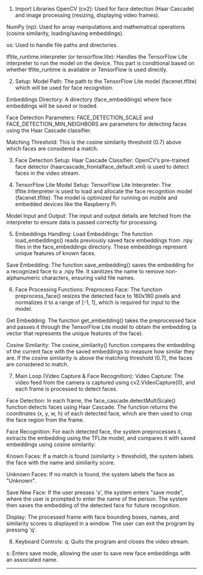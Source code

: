 1. Import Libraries
OpenCV (cv2): Used for face detection (Haar Cascade) and image processing (resizing, displaying video frames).

NumPy (np): Used for array manipulations and mathematical operations (cosine similarity, loading/saving embeddings).

os: Used to handle file paths and directories.

tflite_runtime.interpreter (or tensorflow.lite): Handles the TensorFlow Lite interpreter to run the model on the device. This part is conditional based on whether tflite_runtime is available or TensorFlow is used directly.

2. Setup:
Model Path: The path to the TensorFlow Lite model (facenet.tflite) which will be used for face recognition.

Embeddings Directory: A directory (face_embeddings) where face embeddings will be saved or loaded.

Face Detection Parameters: FACE_DETECTION_SCALE and FACE_DETECTION_MIN_NEIGHBORS are parameters for detecting faces using the Haar Cascade classifier.

Matching Threshold: This is the cosine similarity threshold (0.7) above which faces are considered a match.

3. Face Detection Setup:
Haar Cascade Classifier: OpenCV’s pre-trained face detector (haarcascade_frontalface_default.xml) is used to detect faces in the video stream.

4. TensorFlow Lite Model Setup:
TensorFlow Lite Interpreter: The tflite.Interpreter is used to load and allocate the face recognition model (facenet.tflite). The model is optimized for running on mobile and embedded devices like the Raspberry Pi.

Model Input and Output: The input and output details are fetched from the interpreter to ensure data is passed correctly for processing.

5. Embeddings Handling:
Load Embeddings: The function load_embeddings() reads previously saved face embeddings from .npy files in the face_embeddings directory. These embeddings represent unique features of known faces.

Save Embedding: The function save_embedding() saves the embedding for a recognized face to a .npy file. It sanitizes the name to remove non-alphanumeric characters, ensuring valid file names.

6. Face Processing Functions:
Preprocess Face: The function preprocess_face() resizes the detected face to 160x160 pixels and normalizes it to a range of [-1, 1], which is required for input to the model.

Get Embedding: The function get_embedding() takes the preprocessed face and passes it through the TensorFlow Lite model to obtain the embedding (a vector that represents the unique features of the face).

Cosine Similarity: The cosine_similarity() function compares the embedding of the current face with the saved embeddings to measure how similar they are. If the cosine similarity is above the matching threshold (0.7), the faces are considered to match.

7. Main Loop (Video Capture & Face Recognition):
Video Capture: The video feed from the camera is captured using cv2.VideoCapture(0), and each frame is processed to detect faces.

Face Detection: In each frame, the face_cascade.detectMultiScale() function detects faces using Haar Cascade. The function returns the coordinates (x, y, w, h) of each detected face, which are then used to crop the face region from the frame.

Face Recognition: For each detected face, the system preprocesses it, extracts the embedding using the TFLite model, and compares it with saved embeddings using cosine similarity:

Known Faces: If a match is found (similarity > threshold), the system labels the face with the name and similarity score.

Unknown Faces: If no match is found, the system labels the face as "Unknown".

Save New Face: If the user presses 's', the system enters "save mode", where the user is prompted to enter the name of the person. The system then saves the embedding of the detected face for future recognition.

Display: The processed frame with face bounding boxes, names, and similarity scores is displayed in a window. The user can exit the program by pressing 'q'.

8. Keyboard Controls:
q: Quits the program and closes the video stream.

s: Enters save mode, allowing the user to save new face embeddings with an associated name.

-----------------------------------------------------------------------------------------------------------------------------
